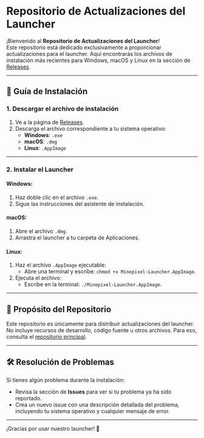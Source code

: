 # Repositorio de Actualizaciones del Launcher

¡Bienvenido al **Repositorio de Actualizaciones del Launcher**!  
Este repositorio está dedicado exclusivamente a proporcionar actualizaciones para el launcher. Aquí encontrarás los archivos de instalación más recientes para Windows, macOS y Linux en la sección de [Releases](https://github.com/superstrellaa/Minepixel-Launcher-Releases/releases).

---

## 🚀 Guía de Instalación

### 1. Descargar el archivo de instalación
1. Ve a la página de [Releases](https://github.com/superstrellaa/Minepixel-Launcher-Releases/releases).
2. Descarga el archivo correspondiente a tu sistema operativo:
   - **Windows**: `.exe`
   - **macOS**: `.dmg`
   - **Linux**: `.AppImage`

---

### 2. Instalar el Launcher
#### Windows:
1. Haz doble clic en el archivo `.exe`.
2. Sigue las instrucciones del asistente de instalación.

#### macOS:
1. Abre el archivo `.dmg`.
2. Arrastra el launcher a tu carpeta de Aplicaciones.

#### Linux:
1. Haz el archivo `.AppImage` ejecutable:
   - Abre una terminal y escribe: `chmod +x Minepixel-Launcher.AppImage`.
2. Ejecuta el archivo:
   - Escribe en la terminal: `./Minepixel-Launcher.AppImage`.

---

## 📂 Propósito del Repositorio
Este repositorio es únicamente para distribuir actualizaciones del launcher.  
No incluye recursos de desarrollo, código fuente u otros archivos. Para eso, consulta el [repositorio principal](https://github.com/superstrellaa/Minepixel-Launcher-Releases).

---

## 🛠 Resolución de Problemas
Si tienes algún problema durante la instalación:
- Revisa la sección de **Issues** para ver si tu problema ya ha sido reportado.
- Crea un nuevo issue con una descripción detallada del problema, incluyendo tu sistema operativo y cualquier mensaje de error.

---

¡Gracias por usar nuestro launcher! 🚀
